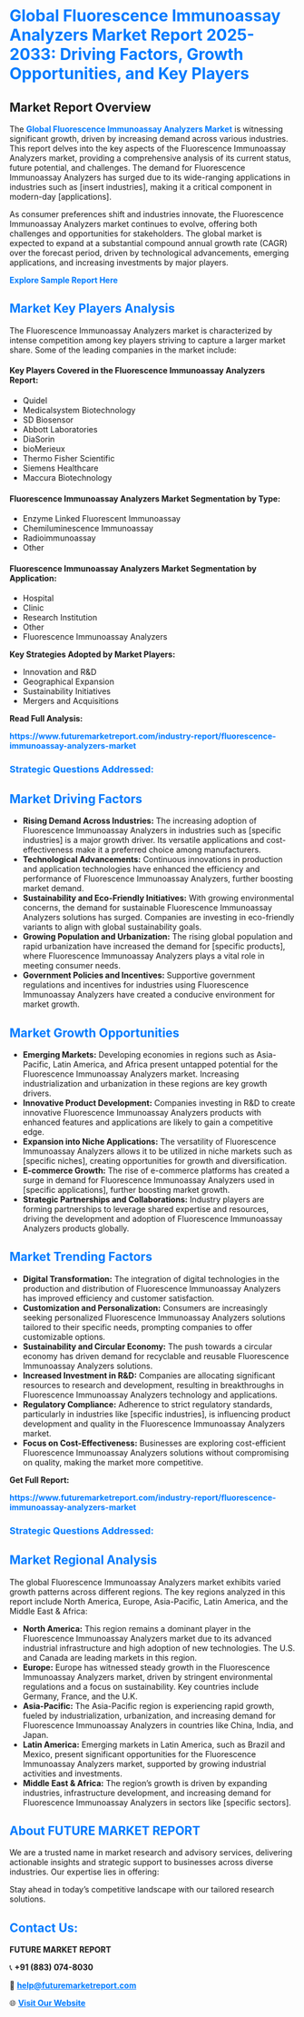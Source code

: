<h1 style="color: #007BFF;">Global Fluorescence Immunoassay Analyzers Market Report 2025-2033: Driving Factors, Growth Opportunities, and Key Players</h1>

<section id="overview">
<h2>Market Report Overview</h2>
<p>The <a href="https://www.futuremarketreport.com/industry-report/fluorescence-immunoassay-analyzers-market" style="color: #007BFF; text-decoration: none;"><strong>Global Fluorescence Immunoassay Analyzers Market</strong></a> is witnessing significant growth, driven by increasing demand across various industries. This report delves into the key aspects of the Fluorescence Immunoassay Analyzers market, providing a comprehensive analysis of its current status, future potential, and challenges. The demand for Fluorescence Immunoassay Analyzers has surged due to its wide-ranging applications in industries such as [insert industries], making it a critical component in modern-day [applications].</p>
<p>As consumer preferences shift and industries innovate, the Fluorescence Immunoassay Analyzers market continues to evolve, offering both challenges and opportunities for stakeholders. The global market is expected to expand at a substantial compound annual growth rate (CAGR) over the forecast period, driven by technological advancements, emerging applications, and increasing investments by major players.</p>
</section>

<section id="overview">
<p><a href="https://www.futuremarketreport.com/request-sample/reportId=124962" style="color: #007BFF; text-decoration: none;"><strong>Explore Sample Report Here</strong></a></p>
</section>

<section id="key-players">
<h2 style="color: #007BFF;">Market Key Players Analysis</h2>
<p>The Fluorescence Immunoassay Analyzers market is characterized by intense competition among key players striving to capture a larger market share. Some of the leading companies in the market include:</p>
<h4>Key Players Covered in the Fluorescence Immunoassay Analyzers Report:</h4>
<ul><li>Quidel</li><li>Medicalsystem Biotechnology</li><li>SD Biosensor</li><li>Abbott Laboratories</li><li>DiaSorin</li><li>bioMerieux</li><li>Thermo Fisher Scientific</li><li>Siemens Healthcare</li><li>Maccura Biotechnology</li></ul>
<h4>Fluorescence Immunoassay Analyzers Market Segmentation by Type:</h4>
<ul><li>Enzyme Linked Fluorescent Immunoassay</li><li>Chemiluminescence Immunoassay</li><li>Radioimmunoassay</li><li>Other</li></ul>

<h4>Fluorescence Immunoassay Analyzers Market Segmentation by Application:</h4>
<ul><li>Hospital</li><li>Clinic</li><li>Research Institution</li><li>Other</li><li>Fluorescence Immunoassay Analyzers</li></ul>
<p><strong>Key Strategies Adopted by Market Players:</strong></p>
<ul>
<li>Innovation and R&D</li>
<li>Geographical Expansion</li>
<li>Sustainability Initiatives</li>
<li>Mergers and Acquisitions</li>
</ul>
</section>

<section>
<p><strong>Read Full Analysis: </strong></p><a href="https://www.futuremarketreport.com/industry-report/fluorescence-immunoassay-analyzers-market" style="color: #007BFF; text-decoration: none;"><strong>https://www.futuremarketreport.com/industry-report/fluorescence-immunoassay-analyzers-market</strong></a>
<h3 style="color: #007BFF;">Strategic Questions Addressed:</h3>
</section>

<section id="driving-factors">
<h2 style="color: #007BFF;">Market Driving Factors</h2>
<ul>
<li><strong>Rising Demand Across Industries:</strong> The increasing adoption of Fluorescence Immunoassay Analyzers in industries such as [specific industries] is a major growth driver. Its versatile applications and cost-effectiveness make it a preferred choice among manufacturers.</li>
<li><strong>Technological Advancements:</strong> Continuous innovations in production and application technologies have enhanced the efficiency and performance of Fluorescence Immunoassay Analyzers, further boosting market demand.</li>
<li><strong>Sustainability and Eco-Friendly Initiatives:</strong> With growing environmental concerns, the demand for sustainable Fluorescence Immunoassay Analyzers solutions has surged. Companies are investing in eco-friendly variants to align with global sustainability goals.</li>
<li><strong>Growing Population and Urbanization:</strong> The rising global population and rapid urbanization have increased the demand for [specific products], where Fluorescence Immunoassay Analyzers plays a vital role in meeting consumer needs.</li>
<li><strong>Government Policies and Incentives:</strong> Supportive government regulations and incentives for industries using Fluorescence Immunoassay Analyzers have created a conducive environment for market growth.</li>
</ul>
</section>

<section id="growth-opportunities">
<h2 style="color: #007BFF;">Market Growth Opportunities</h2>
<ul>
<li><strong>Emerging Markets:</strong> Developing economies in regions such as Asia-Pacific, Latin America, and Africa present untapped potential for the Fluorescence Immunoassay Analyzers market. Increasing industrialization and urbanization in these regions are key growth drivers.</li>
<li><strong>Innovative Product Development:</strong> Companies investing in R&D to create innovative Fluorescence Immunoassay Analyzers products with enhanced features and applications are likely to gain a competitive edge.</li>
<li><strong>Expansion into Niche Applications:</strong> The versatility of Fluorescence Immunoassay Analyzers allows it to be utilized in niche markets such as [specific niches], creating opportunities for growth and diversification.</li>
<li><strong>E-commerce Growth:</strong> The rise of e-commerce platforms has created a surge in demand for Fluorescence Immunoassay Analyzers used in [specific applications], further boosting market growth.</li>
<li><strong>Strategic Partnerships and Collaborations:</strong> Industry players are forming partnerships to leverage shared expertise and resources, driving the development and adoption of Fluorescence Immunoassay Analyzers products globally.</li>
</ul>
</section>

<section id="trending-factors">
<h2 style="color: #007BFF;">Market Trending Factors</h2>
<ul>
<li><strong>Digital Transformation:</strong> The integration of digital technologies in the production and distribution of Fluorescence Immunoassay Analyzers has improved efficiency and customer satisfaction.</li>
<li><strong>Customization and Personalization:</strong> Consumers are increasingly seeking personalized Fluorescence Immunoassay Analyzers solutions tailored to their specific needs, prompting companies to offer customizable options.</li>
<li><strong>Sustainability and Circular Economy:</strong> The push towards a circular economy has driven demand for recyclable and reusable Fluorescence Immunoassay Analyzers solutions.</li>
<li><strong>Increased Investment in R&D:</strong> Companies are allocating significant resources to research and development, resulting in breakthroughs in Fluorescence Immunoassay Analyzers technology and applications.</li>
<li><strong>Regulatory Compliance:</strong> Adherence to strict regulatory standards, particularly in industries like [specific industries], is influencing product development and quality in the Fluorescence Immunoassay Analyzers market.</li>
<li><strong>Focus on Cost-Effectiveness:</strong> Businesses are exploring cost-efficient Fluorescence Immunoassay Analyzers solutions without compromising on quality, making the market more competitive.</li>
</ul>
</section>

<section>
<p><strong>Get Full Report: </strong></p><a href="https://www.futuremarketreport.com/industry-report/fluorescence-immunoassay-analyzers-market" style="color: #007BFF; text-decoration: none;"><strong>https://www.futuremarketreport.com/industry-report/fluorescence-immunoassay-analyzers-market</strong></a>
<h3 style="color: #007BFF;">Strategic Questions Addressed:</h3>
</section>


<section id="regional-analysis">
<h2 style="color: #007BFF;">Market Regional Analysis</h2>
<p>The global Fluorescence Immunoassay Analyzers market exhibits varied growth patterns across different regions. The key regions analyzed in this report include North America, Europe, Asia-Pacific, Latin America, and the Middle East & Africa:</p>
<ul>
<li><strong>North America:</strong> This region remains a dominant player in the Fluorescence Immunoassay Analyzers market due to its advanced industrial infrastructure and high adoption of new technologies. The U.S. and Canada are leading markets in this region.</li>
<li><strong>Europe:</strong> Europe has witnessed steady growth in the Fluorescence Immunoassay Analyzers market, driven by stringent environmental regulations and a focus on sustainability. Key countries include Germany, France, and the U.K.</li>
<li><strong>Asia-Pacific:</strong> The Asia-Pacific region is experiencing rapid growth, fueled by industrialization, urbanization, and increasing demand for Fluorescence Immunoassay Analyzers in countries like China, India, and Japan.</li>
<li><strong>Latin America:</strong> Emerging markets in Latin America, such as Brazil and Mexico, present significant opportunities for the Fluorescence Immunoassay Analyzers market, supported by growing industrial activities and investments.</li>
<li><strong>Middle East & Africa:</strong> The region’s growth is driven by expanding industries, infrastructure development, and increasing demand for Fluorescence Immunoassay Analyzers in sectors like [specific sectors].</li>
</ul>
</section>

<footer>
<h2 style="color: #007BFF;">About FUTURE MARKET REPORT</h2>
<p>We are a trusted name in market research and advisory services, delivering actionable insights and strategic support to businesses across diverse industries. Our expertise lies in offering:</p>

<p>Stay ahead in today’s competitive landscape with our tailored research solutions.</p>

<h2 style="color: #007BFF;">Contact Us:</h2>
<p><strong>FUTURE MARKET REPORT</strong></p>
<p>📞 <strong>+91 (883) 074-8030</strong></p>
<p>📧 <strong><a href="mailto:help@futuremarketreport.com" style="color: #007BFF;">help@futuremarketreport.com</a></strong></p>
<p>🌐 <strong><a href="https://www.futuremarketreport.com/" style="color: #007BFF;">Visit Our Website</a></strong></p>
</footer>